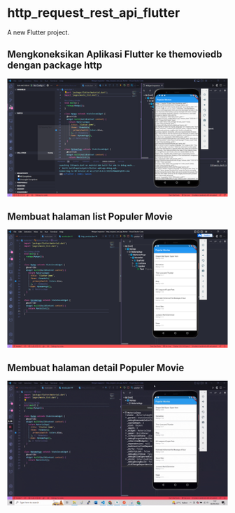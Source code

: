 # http_request_rest_api_flutter

A new Flutter project.

## Mengkoneksikan Aplikasi Flutter ke themoviedb dengan package http 
![Praktikum1](images/prak1.PNG)

## Membuat halaman list Populer Movie 
![Praktikum1](images/prak2.PNG)

## Membuat halaman detail Populer Movie 
![Praktikum1](images/prak3.gif)
